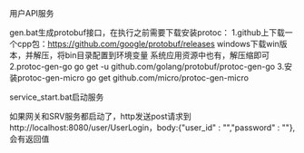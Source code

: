 用户API服务

gen.bat生成protobuf接口，在执行之前需要下载安装protoc：
1.github上下载一个cpp包：https://github.com/google/protobuf/releases  windows下载win版本，并解压，将bin目录配置到环境变量
  系统应用资源中也有，解压缩即可
2.protoc-gen-go
go get -u github.com/golang/protobuf/protoc-gen-go
3.安装protoc-gen-micro
go get github.com/micro/protoc-gen-micro

service_start.bat启动服务

如果网关和SRV服务都启动了，http发送post请求到http://localhost:8080/user/UserLogin，body:{"user_id" : "","password" : ""},
会有返回值